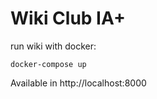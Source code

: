 # Wiki Club IA+

run wiki with docker:

```
docker-compose up
```

Available in http://localhost:8000
